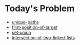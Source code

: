 # Today's Problem

- [unique-paths](https://www.lintcode.com/problem/unique-paths)
- [first-position-of-target](https://www.lintcode.com/problem/first-position-of-target/)
- [set-union](https://www.lintcode.com/problem/set-union)
- [intersection-of-two-linked-lists](https://www.lintcode.com/problem/intersection-of-two-linked-lists)
